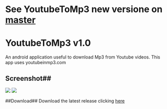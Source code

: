 # See YoutubeToMp3 new versione on [master](https://github.com/makebit/YoutubeToMp3)


# YoutubeToMp3 v1.0
An android application useful to download Mp3 from Youtube videos.
This app uses youtubeinmp3.com

## Screenshot##
![](http://s18.postimg.org/66u0dbp4p/Screenshot_2015_10_16_21_44_10.jpg)
![](http://s8.postimg.org/4obsvsek5/Screenshot_2015_10_16_21_45_21.jpg)

##Download##
Download the latest release clicking [here](https://github.com/makebit/YoutubeToMp3/blob/master/app-release.apk)
